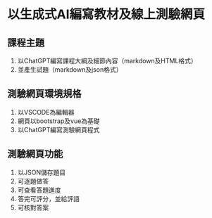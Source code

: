 # 以生成式AI編寫教材及線上測驗網頁
## 課程主題
1. 以ChatGPT編寫課程大綱及細節內容（markdown及HTML格式）
3. 並產生試題（markdown及json格式）

## 測驗網頁環境規格
1. 以VSCODE為編輯器
2. 網頁以bootstrap及vue為基礎
3. 以ChatGPT編寫測驗網頁程式

## 測驗網頁功能
1. 以JSON儲存題目
2. 可逐題做答
3. 可查看答題進度
4. 答完可評分，並給評語
5. 可核對答案

